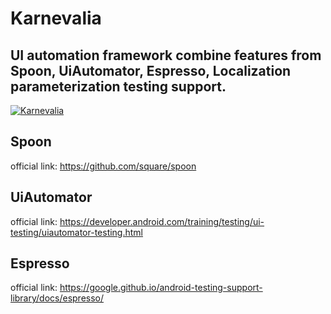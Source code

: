 Karnevalia
=====

UI automation framework combine features from Spoon, UiAutomator, Espresso, Localization parameterization testing support.
------------

[![Karnevalia](http://www.picgifs.com/clip-art/entertainment/jesters/clip-art-jesters-132457.jpg)](https://github.com/android-group/karnevalia/)

Spoon
------------
official link: https://github.com/square/spoon

UiAutomator
------------
official link: https://developer.android.com/training/testing/ui-testing/uiautomator-testing.html

Espresso
----------
official link: https://google.github.io/android-testing-support-library/docs/espresso/
